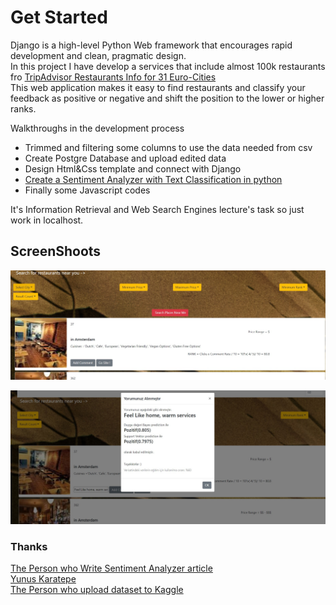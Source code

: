 # Get Started

Django is a high-level Python Web framework that encourages rapid development and clean, pragmatic design.\
In this project I have develop a services that include almost 100k restaurants fro [TripAdvisor Restaurants Info for 31 Euro-Cities](https://www.kaggle.com/damienbeneschi/krakow-ta-restaurans-data-raw) \
This web application makes it easy to find restaurants and classify your feedback as positive or negative and shift the position to the lower or higher ranks.

Walkthroughs in the development process
  - Trimmed and filtering some columns to use the data needed from csv
  - Create Postgre Database and upload edited data
  - Design Html&Css template and connect with Django
  - [Create a Sentiment Analyzer with Text Classification in python](https://itnext.io/how-to-create-a-sentiment-analyzer-with-text-classification-python-ai-f3a5d10922c5)
  - Finally some Javascript codes
  
It's Information Retrieval and Web Search Engines lecture's task so just work in localhost.

## ScreenShoots
![ss1](https://github.com/Tezcan98/restaurantOfferSystem/blob/master/ss1.jpg)

![ss2](https://github.com/Tezcan98/restaurantOfferSystem/blob/master/ss2.jpg)
### Thanks
[The Person who Write Sentiment Analyzer article](https://medium.com/@gabrielschade)\
[Yunus Karatepe](https://www.linkedin.com/in/yunus-karatepe-911b7a17b/?originalSubdomain=tr)\
[The Person who upload dataset to Kaggle](https://www.kaggle.com/damienbeneschi)
